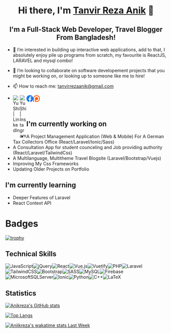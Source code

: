 
<h1 align="center">
Hi there, I'm <a href="https://www.facebook.com/anikreza22" target="_blank" rel="noreferrer">Tanvir Reza Anik</a> 👋
</h3>

<h2 align="center">
I'm a Full-Stack Web Developer, Travel Blogger From Bangladesh!
</h2> 

- 👀 I’m interested in building up interactive web applications, add to that, I absolutely enjoy pile up programs from scratch, my favourite is ReactJS, LARAVEL and mysql combo!  
- 💞️ I’m looking to collaborate on software developement projects that you might be working on, or looking up to someone like me to hire!
- 📫 How to reach me: tanvirrezaanik@gmail.com

- <a href="https://www.linkedin.com/in/tanvir-reza-anik-92b925241/"><img align="left" src="https://raw.githubusercontent.com/yushi1007/yushi1007/main/images/linkedin.svg" alt="Yu Shi | LinkedIn" width="21px"/></a>
<a href="https://instagram.com/anikreza"><img align="left" src="https://raw.githubusercontent.com/yushi1007/yushi1007/main/images/instagram.svg" alt="Yu Shi | Instagram" width="21px"/></a>
<a href="https://facebook.com/anikreza22"><img align="left" src="https://github.com/Anikreza/Images_For_Online_Use/blob/main/fb.png" alt="Fb" width="21px"/></a> 
<a href="https://www.patreon.com/user?u=36041123"><img align="left" src="https://github.com/Anikreza/Images_For_Online_Use/blob/main/Pt.png" alt="Patreon" width="21px"/></a> 
<br/>

## I'm currently working on

- A Project Management Application (Web & Mobile) For A German Tax Collectors Office (React/Laravel/Ionic/Sass)
- A Consultation App for student counceling and Job providing authority (React/Laravel/TailwindCss)
- A Multilanguage, Multitheme Travel Blogsite (Laravel/Bootstrap/Vuejs)
- Improving My Css Frameworks 
- Updating Older Projects on Portfolio

## I'm currently learning

- Deeper Features of Laravel
- React Context API    

<!-- <dl>
  <dt>Contact Me</dt>
</dl>



 -->

# Badges
[![trophy](https://github-profile-trophy.vercel.app/?username=Anikreza&theme=oldie&column=7&margin-w=15&margin-h=15)](https://github.com/Anikreza/github-profile-trophy)

## Technical Skills

![JavaScript](https://img.shields.io/badge/javascript-%23323330.svg?style=for-the-badge&logo=javascript&logoColor=%23F7DF1E)![jQuery](https://img.shields.io/badge/jquery-%230769AD.svg?style=for-the-badge&logo=jquery&logoColor=white)![React](https://img.shields.io/badge/react-%2320232a.svg?style=for-the-badge&logo=react&logoColor=%2361DAFB)![Vue.js](https://img.shields.io/badge/vuejs-%2335495e.svg?style=for-the-badge&logo=vuedotjs&logoColor=%234FC08D)![Vuetify](https://img.shields.io/badge/Vuetify-1867C0?style=for-the-badge&logo=vuetify&logoColor=AEDDFF)![PHP](https://img.shields.io/badge/php-%23777BB4.svg?style=for-the-badge&logo=php&logoColor=white)![Laravel](https://img.shields.io/badge/laravel-%23FF2D20.svg?style=for-the-badge&logo=laravel&logoColor=white)![TailwindCSS](https://img.shields.io/badge/tailwindcss-%2338B2AC.svg?style=for-the-badge&logo=tailwind-css&logoColor=white)![Bootstrap](https://img.shields.io/badge/bootstrap-%23563D7C.svg?style=for-the-badge&logo=bootstrap&logoColor=white)![SASS](https://img.shields.io/badge/SASS-hotpink.svg?style=for-the-badge&logo=SASS&logoColor=white)![MySQL](https://img.shields.io/badge/mysql-%2300f.svg?style=for-the-badge&logo=mysql&logoColor=white)![Firebase](https://img.shields.io/badge/firebase-%23039BE5.svg?style=for-the-badge&logo=firebase)![MicrosoftSQLServer](https://img.shields.io/badge/Microsoft%20SQL%20Sever-CC2927?style=for-the-badge&logo=microsoft%20sql%20server&logoColor=white)![Ionic](https://img.shields.io/badge/Ionic-%233880FF.svg?style=for-the-badge&logo=Ionic&logoColor=white)![Python](https://img.shields.io/badge/python-3670A0?style=for-the-badge&logo=python&logoColor=ffdd54)![C++](https://img.shields.io/badge/c++-%2300599C.svg?style=for-the-badge&logo=c%2B%2B&logoColor=white)![LaTeX](https://img.shields.io/badge/latex-%23008080.svg?style=for-the-badge&logo=latex&logoColor=white)

## Statistics
[![Anikreza's GitHub stats](https://github-readme-stats.vercel.app/api?username=Anikreza&count_private=trueshow_icons=true&theme=transparent)](https://github.com/Anikreza/github-readme-stats)

[![Top Langs](https://github-readme-stats.vercel.app/api/top-langs/?username=Anikreza&layout=compact&langs_count=8&theme=transparent)](https://github.com/anuraghazra/github-readme-stats)

[![Aniikreza's wakatime stats Last Week](https://github-readme-stats.vercel.app/api/wakatime?username=Anikreza&theme=transparent)](https://github.com/Anikreza/github-readme-stats)

<!-- [![Visitors](https://visitor-badge.glitch.me/badge?page_id=yushi1007.yushi1007)](https://www.yushi.dev/) -->

